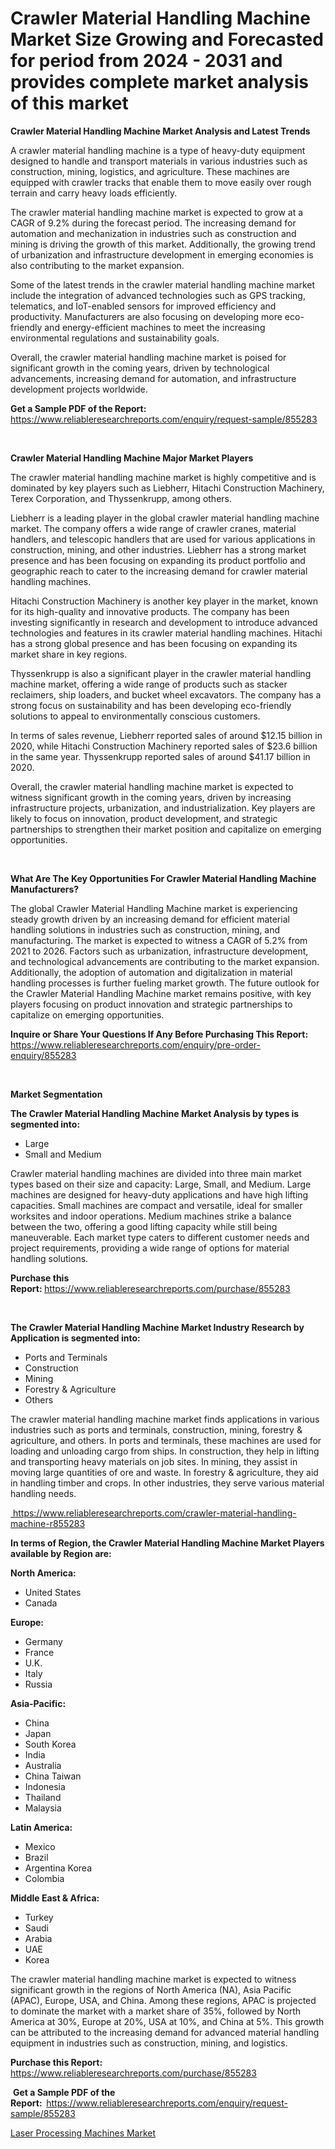 <p><h1>Crawler Material Handling Machine Market Size Growing and Forecasted for period from 2024 - 2031 and provides complete market analysis of this market</h1></p><p><strong>Crawler Material Handling Machine Market Analysis and Latest Trends</strong></p>
<p><p>A crawler material handling machine is a type of heavy-duty equipment designed to handle and transport materials in various industries such as construction, mining, logistics, and agriculture. These machines are equipped with crawler tracks that enable them to move easily over rough terrain and carry heavy loads efficiently.</p><p>The crawler material handling machine market is expected to grow at a CAGR of 9.2% during the forecast period. The increasing demand for automation and mechanization in industries such as construction and mining is driving the growth of this market. Additionally, the growing trend of urbanization and infrastructure development in emerging economies is also contributing to the market expansion.</p><p>Some of the latest trends in the crawler material handling machine market include the integration of advanced technologies such as GPS tracking, telematics, and IoT-enabled sensors for improved efficiency and productivity. Manufacturers are also focusing on developing more eco-friendly and energy-efficient machines to meet the increasing environmental regulations and sustainability goals.</p><p>Overall, the crawler material handling machine market is poised for significant growth in the coming years, driven by technological advancements, increasing demand for automation, and infrastructure development projects worldwide.</p></p>
<p><strong>Get a Sample PDF of the Report:&nbsp;</strong> <a href="https://www.reliableresearchreports.com/enquiry/request-sample/855283">https://www.reliableresearchreports.com/enquiry/request-sample/855283</a></p>
<p>&nbsp;</p>
<p><strong>Crawler Material Handling Machine Major Market Players</strong></p>
<p><p>The crawler material handling machine market is highly competitive and is dominated by key players such as Liebherr, Hitachi Construction Machinery, Terex Corporation, and Thyssenkrupp, among others.</p><p>Liebherr is a leading player in the global crawler material handling machine market. The company offers a wide range of crawler cranes, material handlers, and telescopic handlers that are used for various applications in construction, mining, and other industries. Liebherr has a strong market presence and has been focusing on expanding its product portfolio and geographic reach to cater to the increasing demand for crawler material handling machines.</p><p>Hitachi Construction Machinery is another key player in the market, known for its high-quality and innovative products. The company has been investing significantly in research and development to introduce advanced technologies and features in its crawler material handling machines. Hitachi has a strong global presence and has been focusing on expanding its market share in key regions.</p><p>Thyssenkrupp is also a significant player in the crawler material handling machine market, offering a wide range of products such as stacker reclaimers, ship loaders, and bucket wheel excavators. The company has a strong focus on sustainability and has been developing eco-friendly solutions to appeal to environmentally conscious customers.</p><p>In terms of sales revenue, Liebherr reported sales of around $12.15 billion in 2020, while Hitachi Construction Machinery reported sales of $23.6 billion in the same year. Thyssenkrupp reported sales of around $41.17 billion in 2020.</p><p>Overall, the crawler material handling machine market is expected to witness significant growth in the coming years, driven by increasing infrastructure projects, urbanization, and industrialization. Key players are likely to focus on innovation, product development, and strategic partnerships to strengthen their market position and capitalize on emerging opportunities.</p></p>
<p>&nbsp;</p>
<p><strong>What Are The Key Opportunities For Crawler Material Handling Machine Manufacturers?</strong></p>
<p><p>The global Crawler Material Handling Machine market is experiencing steady growth driven by an increasing demand for efficient material handling solutions in industries such as construction, mining, and manufacturing. The market is expected to witness a CAGR of 5.2% from 2021 to 2026. Factors such as urbanization, infrastructure development, and technological advancements are contributing to the market expansion. Additionally, the adoption of automation and digitalization in material handling processes is further fueling market growth. The future outlook for the Crawler Material Handling Machine market remains positive, with key players focusing on product innovation and strategic partnerships to capitalize on emerging opportunities.</p></p>
<p><strong>Inquire or Share Your Questions If Any Before Purchasing This Report:</strong> <a href="https://www.reliableresearchreports.com/enquiry/pre-order-enquiry/855283">https://www.reliableresearchreports.com/enquiry/pre-order-enquiry/855283</a></p>
<p>&nbsp;</p>
<p><strong>Market Segmentation</strong></p>
<p><strong>The Crawler Material Handling Machine Market Analysis by types is segmented into:</strong></p>
<p><ul><li>Large</li><li>Small and Medium</li></ul></p>
<p><p>Crawler material handling machines are divided into three main market types based on their size and capacity: Large, Small, and Medium. Large machines are designed for heavy-duty applications and have high lifting capacities. Small machines are compact and versatile, ideal for smaller worksites and indoor operations. Medium machines strike a balance between the two, offering a good lifting capacity while still being maneuverable. Each market type caters to different customer needs and project requirements, providing a wide range of options for material handling solutions.</p></p>
<p><strong>Purchase this Report:&nbsp;</strong><a href="https://www.reliableresearchreports.com/purchase/855283">https://www.reliableresearchreports.com/purchase/855283</a></p>
<p>&nbsp;</p>
<p><strong>The Crawler Material Handling Machine Market Industry Research by Application is segmented into:</strong></p>
<p><ul><li>Ports and Terminals</li><li>Construction</li><li>Mining</li><li>Forestry & Agriculture</li><li>Others</li></ul></p>
<p><p>The crawler material handling machine market finds applications in various industries such as ports and terminals, construction, mining, forestry & agriculture, and others. In ports and terminals, these machines are used for loading and unloading cargo from ships. In construction, they help in lifting and transporting heavy materials on job sites. In mining, they assist in moving large quantities of ore and waste. In forestry & agriculture, they aid in handling timber and crops. In other industries, they serve various material handling needs.</p></p>
<p><a href="https://www.reliableresearchreports.com/crawler-material-handling-machine-r855283">&nbsp;https://www.reliableresearchreports.com/crawler-material-handling-machine-r855283</a></p>
<p><strong>In terms of Region, the Crawler Material Handling Machine Market Players available by Region are:</strong></p>
<p>
    <p> <strong> North America: </strong>
        <ul>
            <li>United States</li>
            <li>Canada</li>
        </ul>
        </p> 
    <p> <strong> Europe: </strong>
        <ul>
            <li>Germany</li>
            <li>France</li>
            <li>U.K.</li>
            <li>Italy</li>
            <li>Russia</li>
        </ul>
        </p> 
    <p> <strong> Asia-Pacific: </strong>
        <ul>
            <li>China</li>
            <li>Japan</li>
            <li>South Korea</li>
            <li>India</li>
            <li>Australia</li>
            <li>China Taiwan</li>
            <li>Indonesia</li>
            <li>Thailand</li>
            <li>Malaysia</li>
        </ul>
        </p> 
    <p> <strong> Latin America: </strong>
        <ul>
            <li>Mexico</li>
            <li>Brazil</li>
            <li>Argentina Korea</li>
            <li>Colombia</li>
        </ul>
        </p> 
    <p> <strong> Middle East & Africa: </strong>
        <ul>
            <li>Turkey</li>
            <li>Saudi</li>
            <li>Arabia</li>
            <li>UAE</li>
            <li>Korea</li>
        </ul>
    </p>
    </p>
<p><p>The crawler material handling machine market is expected to witness significant growth in the regions of North America (NA), Asia Pacific (APAC), Europe, USA, and China. Among these regions, APAC is projected to dominate the market with a market share of 35%, followed by North America at 30%, Europe at 20%, USA at 10%, and China at 5%. This growth can be attributed to the increasing demand for advanced material handling equipment in industries such as construction, mining, and logistics.</p></p>
<p><strong>Purchase this Report: </strong><a href="https://www.reliableresearchreports.com/purchase/855283">https://www.reliableresearchreports.com/purchase/855283</a></p>
<p>&nbsp;<strong>Get a Sample PDF of the Report:&nbsp;&nbsp;</strong><a href="https://www.reliableresearchreports.com/enquiry/request-sample/855283">https://www.reliableresearchreports.com/enquiry/request-sample/855283</a></p>
<p><strong></strong></p>
<p><p><a href="https://github.com/jhonangga41/Market-Research-Report-List-1/blob/main/laser-processing-machines-market.md">Laser Processing Machines Market</a></p></p>